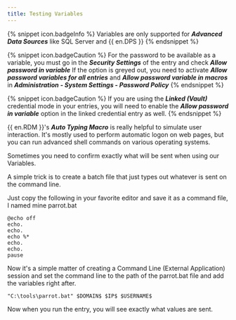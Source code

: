 ```yaml
---
title: Testing Variables
---
```

{% snippet icon.badgeInfo %}
Variables are only supported for ***Advanced Data Sources*** like SQL Server and {{ en.DPS }}
{% endsnippet %}

{% snippet icon.badgeCaution %}
For the password to be available as a variable, you must go in the ***Security Settings*** of the entry and check ***Allow password in variable***
If the option is greyed out, you need to activate ***Allow password variables for all entries*** and ***Allow password variable in macros*** in ***Administration - System Settings - Password Policy***
{% endsnippet %}

{% snippet icon.badgeCaution %}
If you are using the ***Linked (Vault)*** credential mode in your entries, you will need to enable the ***Allow password in variable*** option in the linked credential entry as well.
{% endsnippet %}

{{ en.RDM }}'s ***Auto Typing Macro*** is really helpful to simulate user interaction. It's mostly used to perform automatic logon on web pages, but you can run advanced shell commands on various operating systems.

Sometimes you need to confirm exactly what will be sent when using our Variables.

A simple trick is to create a batch file that just types out whatever is sent on the command line.

Just copy the following in your favorite editor and save it as a command file, I named mine parrot.bat

```
@echo off  
echo.  
echo.  
echo %*  
echo.  
echo.  
pause  
```
Now it's a simple matter of creating a Command Line (External Application) session and set the command line to the path of the parrot.bat file and add the variables right after.  

`"C:\tools\parrot.bat" $DOMAIN$ $IP$ $USERNAME$`  

Now when you run the entry, you will see exactly what values are sent.
